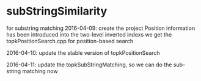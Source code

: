 # subStringSimilarity
for substring matching
2016-04-09:	create the project
						Position information has been introduced into the two-level inverted indexs
						we get the topkPositionSearch.cpp for position-based search
						
2016-04-10:	update the stable version of topkPositionSearch

2016-04-11:	update the topkSubStringMatching, so we can do the sub-string matching now